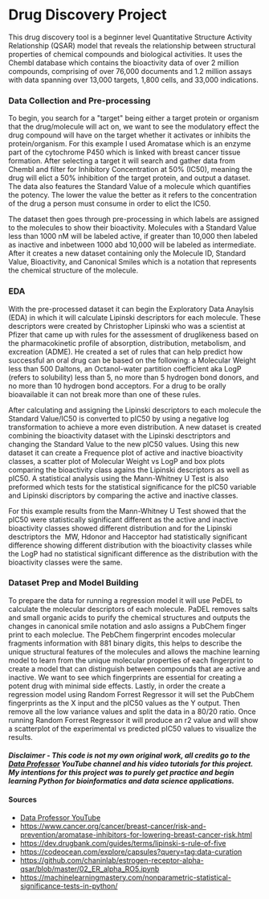 # Drug Discovery Project
This drug discovery tool is a beginner level Quantitative Structure Activity Relationship (QSAR) model that reveals the relationship between structural properties of chemical compounds and biological activities. It uses the Chembl database which contains the bioactivity data of over 2 million compounds, comprising of over 76,000 documents and 1.2 million assays with data spanning over 13,000 targets, 1,800 cells, and 33,000 indications.

### Data Collection and Pre-processing
To begin, you search for a "target" being either a target protein or organism that the drug/molecule will act on, we want to see the modulatory effect the drug compound will have on the target whether it activates or inhibits the protein/organism. For this example I used Aromatase which is an enzyme part of the cytochrome P450 which is linked with breast cancer tissue formation. After selecting a target it will search and gather data from Chembl and filter for Inhibitory Concentration at 50% (IC50), meaning the drug will elict a 50% inhibition of the target protein, and output a dataset. The data also features the Standard Value of a molecule which quantifies the potency. The lower the value the better as it refers to the concentration of the drug a person must consume in order to elict the IC50.

The dataset then goes through pre-processing in which labels are assigned to the molecules to show their bioactivity. Molecules with a Standard Value less than 1000 nM will be labeled active, if greater than 10,000 then labeled as inactive and inbetween 1000 abd 10,000 will be labeled as intermediate. After it creates a new dataset containing only the Molecule ID, Standard Value, Bioactivity, and Canonical Smiles which is a notation that represents the chemical structure of the molecule.

### EDA
With the pre-processed dataset it can begin the Exploratory Data Anaylsis (EDA) in which it will calculate Lipinski descriptors for each molecule. These descriptors were created by Christopher Lipinski who was a scientist at Pfizer that came up with rules for the assessment of druglikeness based on the pharmacokinetic profile of absorption, distribution, metabolism, and excreation (ADME). He created a set of rules that can help predict how successful an oral drug can be based on the following: a Molecular Weight less than 500 Daltons, an Octanol-water partition coefficient aka LogP (refers to solubility) less than 5, no more than 5 hydrogen bond donors, and no more than 10 hydrogen bond acceptors. For a drug to be orally bioavailable it can not break more than one of these rules.

After calculating and assigning the Lipinski descriptors to each molecule the Standard Value/IC50 is converted to pIC50 by using a negative log transformation to achieve a more even distribution. A new dataset is created combining the bioactivity dataset with the Lipinski desctriptors and changing the Standard Value to the new pIC50 values. Using this new dataset it can create a Frequence plot of active and inactive bioactivity classes, a scatter plot of Molecular Weight vs LogP and box plots comparing the bioactivity class agains the Lipinski descriptors as well as pIC50. A statistical analysis using the Mann-Whitney U Test is also preformed which tests for the statistical significance for the pIC50 variable and Lipinski discriptors by comparing the active and inactive classes.

For this example results from the Mann-Whitney U Test showed that the pIC50 were statistically significant different as the active and inactive bioactivity classes showed different distribution and for the Lipinski desctriptors the  MW, Hdonor and Hacceptor had statistically significant difference showing different distribution with the bioactivity classes while the LogP had no statistical significant difference as the distribution with the bioactivity classes were the same.

### Dataset Prep and Model Building
To prepare the data for running a regression model it will use PeDEL to calculate the molecular descriptors of each molecule. PaDEL removes salts and small organic acids to purify the chemical structures and outputs the changes in canonical smile notation and aslo assigns a PubChem finger print to each moleclue. The PebChem fingerprint encodes molecular fragments information with 881 binary digits, this helps to describe the unique structural features of the molecules and allows the machine learning model to learn from the unique molecular properties of each fingerprint to create a model that can distinguish between compounds that are active and inactive. We want to see which fingerprints are essential for creating a potent drug with minimal side effects. Lastly, in order the create a regression model using Random Forrest Regressor it will set the PubChem fingerprints as the X input and the pIC50 values as the Y output. Then remove all the low variance values and split the data in a 80/20 ratio. Once running Random Forrest Regressor it will produce an r2 value and will show a scatterplot of the experimental vs predicted pIC50 values to visualize the results.

#### *Disclaimer - This code is not my own original work, all credits go to the [Data Professor](https://www.youtube.com/@DataProfessor) YouTube channel and his video tutorials for this project. My intentions for this project was to purely get practice and begin learning Python for bioinformatics and data science applications.* 

#### Sources
- [Data Professor YouTube](https://www.youtube.com/watch?v=plVLRashaA8&list=PLtqF5YXg7GLlQJUv9XJ3RWdd5VYGwBHrP)
- https://www.cancer.org/cancer/breast-cancer/risk-and-prevention/aromatase-inhibitors-for-lowering-breast-cancer-risk.html
- https://dev.drugbank.com/guides/terms/lipinski-s-rule-of-five
- https://codeocean.com/explore/capsules?query=tag:data-curation
- https://github.com/chaninlab/estrogen-receptor-alpha-qsar/blob/master/02_ER_alpha_RO5.ipynb
- https://machinelearningmastery.com/nonparametric-statistical-significance-tests-in-python/

